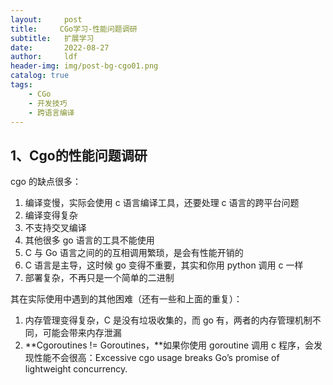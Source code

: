 ```yaml
---
layout:     post
title:     CGo学习-性能问题调研
subtitle:   扩展学习
date:       2022-08-27
author:     ldf
header-img: img/post-bg-cgo01.png
catalog: true
tags:
    - CGo
    - 开发技巧
    - 跨语言编译
---
```



## 1、Cgo的性能问题调研

cgo 的缺点很多：

1. 编译变慢，实际会使用 c 语言编译工具，还要处理 c 语言的跨平台问题
2. 编译变得复杂
3. 不支持交叉编译
4. 其他很多 go 语言的工具不能使用
5. C 与 Go 语言之间的的互相调用繁琐，是会有性能开销的
6. C 语言是主导，这时候 go 变得不重要，其实和你用 python 调用 c 一样
7. 部署复杂，不再只是一个简单的二进制

其在实际使用中遇到的其他困难（还有一些和上面的重复）：

1. 内存管理变得复杂，C 是没有垃圾收集的，而 go 有，两者的内存管理机制不同，可能会带来内存泄漏
2. **Cgoroutines != Goroutines，**如果你使用 goroutine 调用 c 程序，会发现性能不会很高：Excessive cgo usage breaks Go’s promise of lightweight concurrency.











